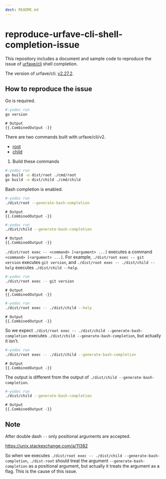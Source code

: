 ```yaml
---
dest: README.md
---
```


# reproduce-urfave-cli-shell-completion-issue

This repository includes a document and sample code to reproduce the issue of [urfave/cli](https://github.com/urfave/cli) shell completion.

The version of urfave/cli: [v2.27.2](go.mod).

## How to reproduce the issue

Go is required.

```sh
#-yodoc run
go version
```

```
# Output
{{.CombinedOutput -}}
```

There are two commands built with urfave/cli/v2.

- [root](cmd/root/main.go)
- [child](cmd/child/main.go)

1. Build these commands

```sh
#-yodoc run
go build -o dist/root ./cmd/root
go build -o dist/child ./cmd/child
```

Bash completion is enabled.

```sh
#-yodoc run
./dist/root --generate-bash-completion
```

```
# Output
{{.CombinedOutput -}}
```

```sh
#-yodoc run
./dist/child --generate-bash-completion
```

```
# Output
{{.CombinedOutput -}}
```

`./dist/root exec -- <command> [<argument> ...]` executes a command `<command> [<argument> ...]`.
For example, `./dist/root exec -- git version` executes `git version`, and `./dist/root exec -- ./dist/child --help` executes `./dist/child --help`.

```sh
#-yodoc run
./dist/root exec -- git version
```

```
# Output
{{.CombinedOutput -}}
```

```sh
#-yodoc run
./dist/root exec -- ./dist/child --help
```

```
# Output
{{.CombinedOutput -}}
```

So we expect `./dist/root exec -- ./dist/child --generate-bash-completion` executes `./dist/child --generate-bash-completion`, but actually it isn't.

```sh
#-yodoc run
./dist/root exec -- ./dist/child --generate-bash-completion
```

```
# Output
{{.CombinedOutput -}}
```

The output is different from the output of `./dist/child --generate-bash-completion`.

```sh
#-yodoc run
./dist/child --generate-bash-completion
```

```
# Output
{{.CombinedOutput -}}
```

## Note

After double dash `--` only positional arguments are accepted.

https://unix.stackexchange.com/a/11382

So when we executes `./dist/root exec -- ./dist/child --generate-bash-completion`, `./dist-root` should treat the argument `--generate-bash-completion` as a positional argument, but actually it treats the argument as a flag.
This is the cause of this issue.
